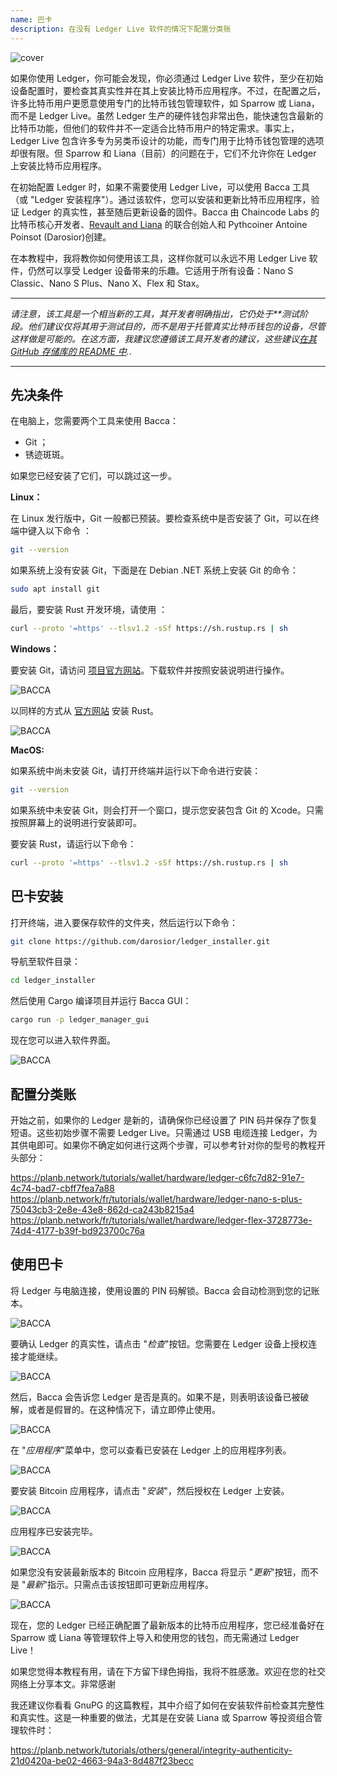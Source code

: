 ```yaml
---
name: 巴卡
description: 在没有 Ledger Live 软件的情况下配置分类账
---
```

![cover](assets/cover.webp)

如果你使用 Ledger，你可能会发现，你必须通过 Ledger Live 软件，至少在初始设备配置时，要检查其真实性并在其上安装比特币应用程序。不过，在配置之后，许多比特币用户更愿意使用专门的比特币钱包管理软件，如 Sparrow 或 Liana，而不是 Ledger Live。虽然 Ledger 生产的硬件钱包非常出色，能快速包含最新的比特币功能，但他们的软件并不一定适合比特币用户的特定需求。事实上，Ledger Live 包含许多专为另类币设计的功能，而专门用于比特币钱包管理的选项却很有限。但 Sparrow 和 Liana（目前）的问题在于，它们不允许你在 Ledger 上安装比特币应用程序。

在初始配置 Ledger 时，如果不需要使用 Ledger Live，可以使用 Bacca 工具（或 "Ledger 安装程序"）。通过该软件，您可以安装和更新比特币应用程序，验证 Ledger 的真实性，甚至随后更新设备的固件。Bacca 由 Chaincode Labs 的比特币核心开发者、[Revault and Liana](https://wizardsardine.com/) 的联合创始人和 Pythcoiner Antoine Poinsot (Darosior)创建。

在本教程中，我将教你如何使用该工具，这样你就可以永远不用 Ledger Live 软件，仍然可以享受 Ledger 设备带来的乐趣。它适用于所有设备：Nano S Classic、Nano S Plus、Nano X、Flex 和 Stax。

---
*请注意，该工具是一个相当新的工具，其开发者明确指出，它仍处于**测试阶段。他们建议仅将其用于测试目的，而不是用于托管真实比特币钱包的设备，尽管这样做是可能的。在这方面，我建议您遵循该工具开发者的建议，这些建议[在其 GitHub 存储库的 README 中](https://github.com/darosior/ledger_installer).*.

---
## 先决条件

在电脑上，您需要两个工具来使用 Bacca：


- Git ；
- 锈迹斑斑。

如果您已经安装了它们，可以跳过这一步。

**Linux：**

在 Linux 发行版中，Git 一般都已预装。要检查系统中是否安装了 Git，可以在终端中键入以下命令 ：

```bash
git --version
```

如果系统上没有安装 Git，下面是在 Debian .NET 系统上安装 Git 的命令：

```bash
sudo apt install git
```

最后，要安装 Rust 开发环境，请使用 ：

```bash
curl --proto '=https' --tlsv1.2 -sSf https://sh.rustup.rs | sh
```

**Windows：**

要安装 Git，请访问 [项目官方网站](https://git-scm.com/)。下载软件并按照安装说明进行操作。

![BACCA](assets/fr/01.webp)

以同样的方式从 [官方网站](https://www.rust-lang.org/tools/install) 安装 Rust。

![BACCA](assets/fr/02.webp)

**MacOS:**

如果系统中尚未安装 Git，请打开终端并运行以下命令进行安装：

```bash
git --version
```

如果系统中未安装 Git，则会打开一个窗口，提示您安装包含 Git 的 Xcode。只需按照屏幕上的说明进行安装即可。

要安装 Rust，请运行以下命令：

```bash
curl --proto '=https' --tlsv1.2 -sSf https://sh.rustup.rs | sh
```

## 巴卡安装

打开终端，进入要保存软件的文件夹，然后运行以下命令：

```bash
git clone https://github.com/darosior/ledger_installer.git
```

导航至软件目录：

```bash
cd ledger_installer
```

然后使用 Cargo 编译项目并运行 Bacca GUI：

```bash
cargo run -p ledger_manager_gui
```

现在您可以进入软件界面。

![BACCA](assets/fr/03.webp)

## 配置分类账

开始之前，如果你的 Ledger 是新的，请确保你已经设置了 PIN 码并保存了恢复短语。这些初始步骤不需要 Ledger Live。只需通过 USB 电缆连接 Ledger，为其供电即可。如果你不确定如何进行这两个步骤，可以参考针对你的型号的教程开头部分：

https://planb.network/tutorials/wallet/hardware/ledger-c6fc7d82-91e7-4c74-bad7-cbff7fea7a88
https://planb.network/fr/tutorials/wallet/hardware/ledger-nano-s-plus-75043cb3-2e8e-43e8-862d-ca243b8215a4
https://planb.network/fr/tutorials/wallet/hardware/ledger-flex-3728773e-74d4-4177-b39f-bd923700c76a
## 使用巴卡

将 Ledger 与电脑连接，使用设置的 PIN 码解锁。Bacca 会自动检测到您的记账本。

![BACCA](assets/fr/04.webp)

要确认 Ledger 的真实性，请点击 "*检查*"按钮。您需要在 Ledger 设备上授权连接才能继续。

![BACCA](assets/fr/05.webp)

然后，Bacca 会告诉您 Ledger 是否是真的。如果不是，则表明该设备已被破解，或者是假冒的。在这种情况下，请立即停止使用。

![BACCA](assets/fr/06.webp)

在 "*应用程序*"菜单中，您可以查看已安装在 Ledger 上的应用程序列表。

![BACCA](assets/fr/07.webp)

要安装 Bitcoin 应用程序，请点击 "*安装*"，然后授权在 Ledger 上安装。

![BACCA](assets/fr/08.webp)

应用程序已安装完毕。

![BACCA](assets/fr/09.webp)

如果您没有安装最新版本的 Bitcoin 应用程序，Bacca 将显示 "*更新*"按钮，而不是 "*最新*"指示。只需点击该按钮即可更新应用程序。

![BACCA](assets/fr/10.webp)

现在，您的 Ledger 已经正确配置了最新版本的比特币应用程序，您已经准备好在 Sparrow 或 Liana 等管理软件上导入和使用您的钱包，而无需通过 Ledger Live！

如果您觉得本教程有用，请在下方留下绿色拇指，我将不胜感激。欢迎在您的社交网络上分享本文。非常感谢

我还建议你看看 GnuPG 的这篇教程，其中介绍了如何在安装软件前检查其完整性和真实性。这是一种重要的做法，尤其是在安装 Liana 或 Sparrow 等投资组合管理软件时：

https://planb.network/tutorials/others/general/integrity-authenticity-21d0420a-be02-4663-94a3-8d487f23becc
